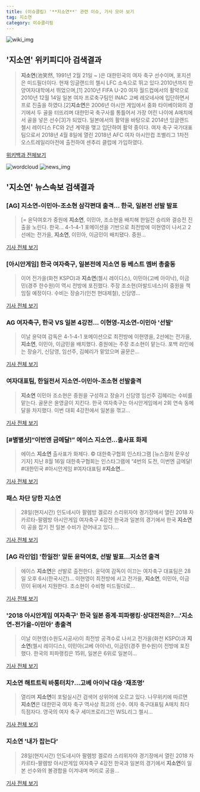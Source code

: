```yaml
---
title: (이슈클립) '**지소연**' 관련 이슈, 기사 모아 보기
tag: 지소연
category: 이슈클리핑
---
```

![wiki_img](https://user-images.githubusercontent.com/42597476/44503234-41136a80-a6d0-11e8-9071-6fc6418eafe4.png)
## **'**지소연**'** 위키피디아 검색결과
>**지소연**(池笑然, 1991년 2월 21일 ~ )은 대한민국의 여자 축구 선수이며, 포지션은 미드필더이다. 현재 잉글랜드의 첼시 LFC 소속으로 뛰고 있다.2010년까지 한양여자대학에서 뛰었으며,[1] 2010년 FIFA U-20 여자 월드컵에서의 활약으로 2010년 12월 14일 일본 여자 프로축구팀인 INAC 고베 레오네사에 입단하면서 프로 진출을 하였다.[2]**지소연**은 2006년 아시안 게임에서 중화 타이베이와의 경기에서 두 골을 터뜨리며 대한민국 축구사를 통틀어서 가장 어린 나이에 A매치에서 골을 넣은 선수[3]가 되었다. 일본에서의 활약을 바탕으로 2014년 잉글랜드 첼시 레이디스 FC와 2년 계약을 맺고 입단하여 활약 중이다. 여자 축구 국가대표팀으로서 2018년 4월 8일에 열린 2018년 AFC 여자 아시안컵 조별리그 1차전 오스트레일리아전에 출전하여 센추리 클럽에 가입하였다.

<a href="https://ko.wikipedia.org/wiki/지소연" target="_blank">위키백과 전체보기</a>

![wordcloud](https://s3.ap-northeast-2.amazonaws.com/lyrics101-wordcloud/2018-08-28-1535449599.png)
![news_img](https://user-images.githubusercontent.com/42597476/44507050-1206f400-a6e4-11e8-8d98-7ffbfebb353f.png)
## **'**지소연**'** 뉴스속보 검색결과
### [AG] **지소연**-이민아-조소현 삼각편대 출격… 한국, 일본전 선발 발표

>[= 윤덕여호가 중원에 **지소연**, 이민아, 조소현을 배치해 한일전 승리와 결승전 진출을 노린다. 한국... 4-1-4-1 포메이션을 기반으로 최전방에 이현영이 나서고 2선에는 전가을, **지소연**, 이민아, 이금민이 배치됐다. 중원...

<a href="http://www.sportalkorea.com/news/view.php?gisa_uniq=2018082816403113&section_code=10&cp=se&gomb=1" target="_blank">기사 전체 보기</a>

### [아시안게임] 한국 여자축구, 일본전에 **지소연** 등 베스트 멤버 총출동

>이어 전가을(화천 KSPO)과 **지소연**(첼시 레이디스), 이민아(고베 아이낙), 이금민(경주 한수원)이 역시 전방에 포진했다. 주장 조소현(아발드네스)이 중원을 책임질 예정이다. 수비는 장슬기(인천 현대제철), 신담영...

<a href="http://www.fnnews.com/news/201808281712131006" target="_blank">기사 전체 보기</a>

### AG 여자축구, 한국 VS 일본 4강전… 이현영-**지소연**-이민아 '선발'

>이날 윤덕여 감독은 4-1-4-1 포메이션으로 최전방에 이현영을, 2선에는 전가을, **지소연**, 이민아, 이금민을 배치했다. 중원에는 주장 조소현이 맡는다. 포백 라인에는 장슬기, 신담영, 임선주, 김혜리가 맡았으며 골문은...

<a href="http://news20.busan.com/controller/newsController.jsp?newsId=20180828000180" target="_blank">기사 전체 보기</a>

### 여자대표팀, 한일전서 **지소연**-이민아-조소현 선발출격

>**지소연** 이민아 조소현은 중원을 구성하고 장슬기 신담영 임선주 김혜리는 수비를 맡는다. 골문은 윤영글이 지킨다. 한국 여자축구는 아시안게임에서 2회 연속 동메달을 차지했다. 이번 대회 4강전에서 일본을 꺾고...

<a href="http://www.mydaily.co.kr/new_yk/html/read.php?newsid=201808281737448255&ext=na" target="_blank">기사 전체 보기</a>

### [#별별샷]“이번엔 금메달!” 에이스 **지소연**…출사표 화제

>에이스 **지소연** 출사표가 화제다.     © 대한축구협회 인스타그램 [뉴스컬처 문우상 기자] 지난 8월 16일 대한축구협회는 인스타그램에 “4번의 도전, 이번엔 금메달! #대한민국 #아시안게임 #여자대표팀 #**지소연**...

<a href="http://www.newsculture.tv/sub_read.html?uid=139257&section=sc227" target="_blank">기사 전체 보기</a>

### 패스 차단 당한 **지소연**

>28일(현지시간) 인도네시아 팔렘방 겔로라 스리위자야 경기장에서 열린 2018 자카르타-팔렘방 아시안게임 여자축구 4강전 한국과 일본의 경기에서 한국 **지소연**이 공을 잡기 전 일본 수비가 걷어내고 있다....

<a href="http://app.yonhapnews.co.kr/YNA/Basic/SNS/r.aspx?c=PYH20180828244600013&did=1196m" target="_blank">기사 전체 보기</a>

### [AG 라인업] '한일전' 앞둔 윤덕여호, 선발 발표...**지소연** 출격

>에이스 **지소연**은 선발로 출전한다. 윤덕여 감독이 이끄는 여자축구 대표팀은 28일 오후 6시(한국시간)... 이현영이 최전방에 서고 전가을, **지소연**, 이민아, 이금민이 뒤에서 지원한다. 조소현이 수비형 미드필더로...

<a href="http://www.interfootball.co.kr/news/articleView.html?idxno=236639" target="_blank">기사 전체 보기</a>

### '2018 아시안게임 여자축구' 한국 일본 중계·피파랭킹·상대전적은?…'**지소연**-전가을-이민아' 총출격

>이날 이현영(수원도시공사)이 최전방 공격수로 나서고 전가을(화천 KSPO)과 **지소연**(첼시 레이디스), 이민아(고베 아이낙), 이금민(경주 한수원)이 전방에 포진했다. 한국의 피파랭킹은 15위, 일본은 6위로 일본이...

<a href="http://www.kyeongin.com/main/view.php?key=20180828001811058" target="_blank">기사 전체 보기</a>

### **지소연** 해트트릭 바통터치?…고베 아이낙 대승 ‘재조명’

>열리며 **지소연**이 포털실시간 검색어 상위어에 오르고 있다. 나무위키에 따르면 **지소연**은 대한민국 여자 축구 역사상 최고의 선수. 여자 축구대표팀 A매치 최다득점자다. 영국의 여자 축구 세미프로리그인 WSL리그 첼시...

<a href="http://www.g-enews.com/ko-kr/news/article/news_all/201808281836551117c642673384_1/article.html" target="_blank">기사 전체 보기</a>

### **지소연** '내가 잡는다'

>28일(현지시간) 인도네시아 팔렘방 겔로라 스리위자야 경기장에서 열린 2018 자카르타-팔렘방 아시안게임 여자축구 4강전 한국과 일본의 경기에서 **지소연**이 일본 선수와의 볼경합을 이겨내며 머리로 공을...

<a href="http://app.yonhapnews.co.kr/YNA/Basic/SNS/r.aspx?c=PYH20180828245700013&did=1196m" target="_blank">기사 전체 보기</a>


